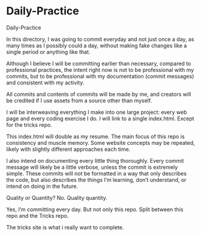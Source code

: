 # Daily-Practice

Daily-Practice

In this directory, I was going to commit everyday 
and not just once a day, as many times as I possibly could a day,
without making fake changes like a single period or anything like that.

Although I believe I will be committing earlier than necessary,
compared to professional practices, the intent right now is not to be professional with my commits,
but to be professional with my documentation (commit messages) and consistent with my activity.

All commits and contents of commits will be made by me, and creators will be credited if 
I use assets from a source other than myself.

I will be interweaving everything I make into one large project: every web page 
and every coding exercise I do. I will link to a single index.html. Except for the 
tricks repo.

This index.html will double as my resume.
The main focus of this repo is consistency and muscle memory.
Some website concepts may be repeated,
likely with slightly different approaches each time.

I also intend on documenting every little thing thoroughly.
Every commit message will likely be a little verbose, unless
the commit is extremely simple. These commits will not be formatted 
in a way that only describes the code, but also describes the things 
I’m learning, don’t understand, or intend on doing in the future.

Quality or Quantity?
No.
Quality quantity.

Yes, I’m committing every day. But not only this repo.
Split between this repo and the Tricks repo.

The tricks site is what i really want to complete.